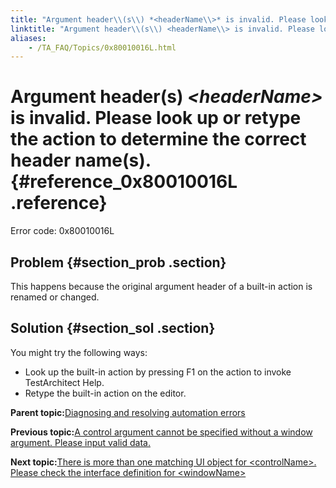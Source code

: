 ```yaml
--- 
title: "Argument header\\(s\\) *<headerName\\>* is invalid. Please look up or retype the action to determine the correct header name\\(s\\)."
linktitle: "Argument header\\(s\\) <headerName\\> is invalid. Please look up or retype the action to determine the correct header name\\(s\\)."
aliases: 
    - /TA_FAQ/Topics/0x80010016L.html
---
```

# Argument header\(s\) *<headerName\>* is invalid. Please look up or retype the action to determine the correct header name\(s\). {#reference_0x80010016L .reference}

Error code: 0x80010016L

## Problem {#section_prob .section}

This happens because the original argument header of a built-in action is renamed or changed.

## Solution {#section_sol .section}

You might try the following ways:

-   Look up the built-in action by pressing F1 on the action to invoke TestArchitect Help.
-   Retype the built-in action on the editor.

**Parent topic:**[Diagnosing and resolving automation errors](../../TA_FAQ/Topics/faq.automation_error.html)

**Previous topic:**[A control argument cannot be specified without a window argument. Please input valid data.](../../TA_FAQ/Topics/0x80010007L-1.html)

**Next topic:**[There is more than one matching UI object for <controlName\>. Please check the interface definition for <windowName\>](../../TA_FAQ/Topics/0x8001000AL.html)

